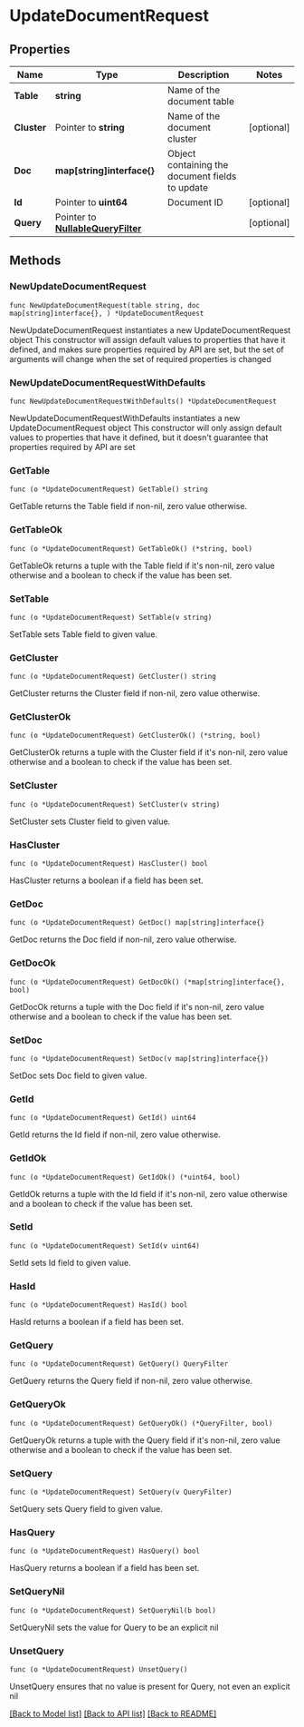 # UpdateDocumentRequest

## Properties

Name | Type | Description | Notes
------------ | ------------- | ------------- | -------------
**Table** | **string** | Name of the document table | 
**Cluster** | Pointer to **string** | Name of the document cluster | [optional] 
**Doc** | **map[string]interface{}** | Object containing the document fields to update | 
**Id** | Pointer to **uint64** | Document ID | [optional] 
**Query** | Pointer to [**NullableQueryFilter**](QueryFilter.md) |  | [optional] 

## Methods

### NewUpdateDocumentRequest

`func NewUpdateDocumentRequest(table string, doc map[string]interface{}, ) *UpdateDocumentRequest`

NewUpdateDocumentRequest instantiates a new UpdateDocumentRequest object
This constructor will assign default values to properties that have it defined,
and makes sure properties required by API are set, but the set of arguments
will change when the set of required properties is changed

### NewUpdateDocumentRequestWithDefaults

`func NewUpdateDocumentRequestWithDefaults() *UpdateDocumentRequest`

NewUpdateDocumentRequestWithDefaults instantiates a new UpdateDocumentRequest object
This constructor will only assign default values to properties that have it defined,
but it doesn't guarantee that properties required by API are set

### GetTable

`func (o *UpdateDocumentRequest) GetTable() string`

GetTable returns the Table field if non-nil, zero value otherwise.

### GetTableOk

`func (o *UpdateDocumentRequest) GetTableOk() (*string, bool)`

GetTableOk returns a tuple with the Table field if it's non-nil, zero value otherwise
and a boolean to check if the value has been set.

### SetTable

`func (o *UpdateDocumentRequest) SetTable(v string)`

SetTable sets Table field to given value.


### GetCluster

`func (o *UpdateDocumentRequest) GetCluster() string`

GetCluster returns the Cluster field if non-nil, zero value otherwise.

### GetClusterOk

`func (o *UpdateDocumentRequest) GetClusterOk() (*string, bool)`

GetClusterOk returns a tuple with the Cluster field if it's non-nil, zero value otherwise
and a boolean to check if the value has been set.

### SetCluster

`func (o *UpdateDocumentRequest) SetCluster(v string)`

SetCluster sets Cluster field to given value.

### HasCluster

`func (o *UpdateDocumentRequest) HasCluster() bool`

HasCluster returns a boolean if a field has been set.

### GetDoc

`func (o *UpdateDocumentRequest) GetDoc() map[string]interface{}`

GetDoc returns the Doc field if non-nil, zero value otherwise.

### GetDocOk

`func (o *UpdateDocumentRequest) GetDocOk() (*map[string]interface{}, bool)`

GetDocOk returns a tuple with the Doc field if it's non-nil, zero value otherwise
and a boolean to check if the value has been set.

### SetDoc

`func (o *UpdateDocumentRequest) SetDoc(v map[string]interface{})`

SetDoc sets Doc field to given value.


### GetId

`func (o *UpdateDocumentRequest) GetId() uint64`

GetId returns the Id field if non-nil, zero value otherwise.

### GetIdOk

`func (o *UpdateDocumentRequest) GetIdOk() (*uint64, bool)`

GetIdOk returns a tuple with the Id field if it's non-nil, zero value otherwise
and a boolean to check if the value has been set.

### SetId

`func (o *UpdateDocumentRequest) SetId(v uint64)`

SetId sets Id field to given value.

### HasId

`func (o *UpdateDocumentRequest) HasId() bool`

HasId returns a boolean if a field has been set.

### GetQuery

`func (o *UpdateDocumentRequest) GetQuery() QueryFilter`

GetQuery returns the Query field if non-nil, zero value otherwise.

### GetQueryOk

`func (o *UpdateDocumentRequest) GetQueryOk() (*QueryFilter, bool)`

GetQueryOk returns a tuple with the Query field if it's non-nil, zero value otherwise
and a boolean to check if the value has been set.

### SetQuery

`func (o *UpdateDocumentRequest) SetQuery(v QueryFilter)`

SetQuery sets Query field to given value.

### HasQuery

`func (o *UpdateDocumentRequest) HasQuery() bool`

HasQuery returns a boolean if a field has been set.

### SetQueryNil

`func (o *UpdateDocumentRequest) SetQueryNil(b bool)`

 SetQueryNil sets the value for Query to be an explicit nil

### UnsetQuery
`func (o *UpdateDocumentRequest) UnsetQuery()`

UnsetQuery ensures that no value is present for Query, not even an explicit nil

[[Back to Model list]](../README.md#documentation-for-models) [[Back to API list]](../README.md#documentation-for-api-endpoints) [[Back to README]](../README.md)


